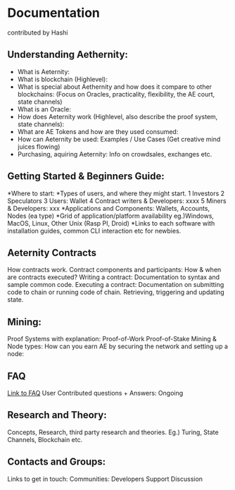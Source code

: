 # Documentation
contributed by Hashi

## Understanding Aethernity:
* What is Aeternity:
* What is blockchain (Highlevel):
* What is special about Aethernity and how does it compare to other blockchains: (Focus on Oracles, practicality, flexibility, the AE court, state channels)
* What is an Oracle:
* How does Aeternity work (Highlevel, also describe the proof system, state channels):
* What are AE Tokens and how are they used consumed:
* How can Aeternity be used: Examples / Use Cases (Get creative mind juices flowing)
* Purchasing, aquiring Aeternity: Info on crowdsales, exchanges etc.

## Getting Started & Beginners Guide:
*Where to start: 
*Types of users, and where they might start.
1 Investors
2 Speculators
3 Users: Wallet
4 Contract writers & Developers: xxxx
5 Miners & Developers: xxx
*Applications and Components: Wallets, Accounts, Nodes (ea type) 
*Grid of application/platform availability eg.)Windows, MacOS, Linux, Other Unix (Rasp PI, Droid)
*Links to each software with installation guides, common CLI interaction etc for newbies.

## Aeternity Contracts
How contracts work.
Contract components and participants:
How & when are contracts executed?
Writing a contract: Documentation to syntax and sample common code.
Executing a contract: Documentation on submitting code to chain or running code of chain. Retrieving, triggering and updating state.

## Mining:
Proof Systems with explanation:
Proof-of-Work
Proof-of-Stake
Mining & Node types:
How can you earn AE by securing the network and setting up a node:

## FAQ
[Link to FAQ](https://github.com/aeternity/testnet/wiki/Frequently-Asked-Questions)
User Contributed questions + Answers: Ongoing

## Research and Theory:
Concepts, Research, third party research and theories. Eg.) Turing, State Channels, Blockchain etc.

## Contacts and Groups:
Links to get in touch:
Communities:
Developers
Support
Discussion

